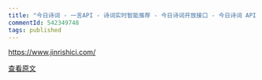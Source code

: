 ```yaml
---
title: "今日诗词 - 一言API - 诗词实时智能推荐 - 今日诗词开放接口 - 今日诗词 API"
commentId: 542349748
tags: published
---
```


https://www.jinrishici.com/
    
[查看原文](https://www.jinrishici.com/)
    